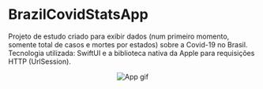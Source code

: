 # BrazilCovidStatsApp

Projeto de estudo criado para exibir dados (num primeiro momento, somente total de casos e mortes por estados) sobre a Covid-19 no Brasil.
Tecnologia utilizada: SwiftUI e a biblioteca nativa da Apple para requisições HTTP (UrlSession).

<p align="center">
  <img src="https://github.com/AdrianoAntoniev/Imgur-Images/blob/main/output.gif?raw=true" alt="App gif"/>
</p>
